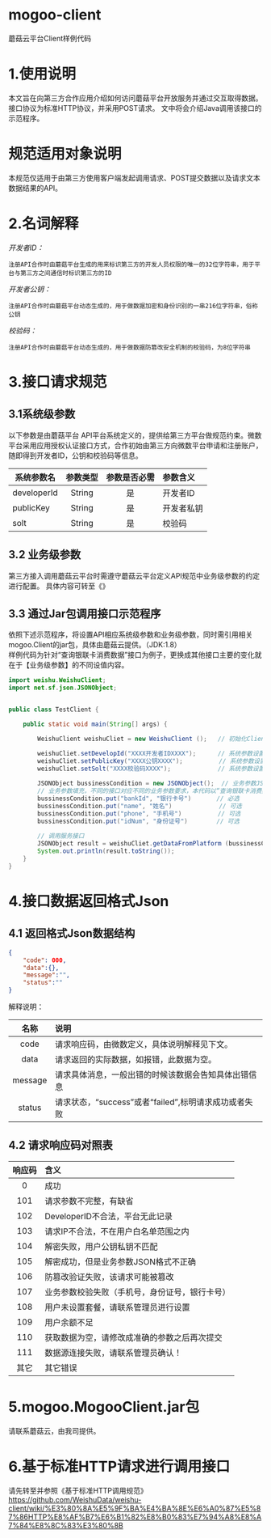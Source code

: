 # mogoo-client
蘑菇云平台Client样例代码
# 1.使用说明
本文旨在向第三方合作应用介绍如何访问蘑菇平台开放服务并通过交互取得数据。
接口协议为标准HTTP协议，并采用POST请求。
文中将会介绍Java调用该接口的示范程序。
# 规范适用对象说明
本规范仅适用于由第三方使用客户端发起调用请求、POST提交数据以及请求文本数据结果的API。


# 2.名词解释
*开发者ID：*
```
注册API合作时由蘑菇平台生成的用来标识第三方的开发人员权限的唯一的32位字符串，用于平台与第三方之间通信时标识第三方的ID
```

*开发者公钥：*
```
注册API合作时由蘑菇平台动态生成的，用于做数据加密和身份识别的一串216位字符串，俗称公钥
```

*校验码：*
```
注册API合作时由蘑菇平台动态生成的，用于做数据防篡改安全机制的校验码，为8位字符串
```


# 3.接口请求规范
## 3.1系统级参数
以下参数是由蘑菇平台 API平台系统定义的，提供给第三方平台做规范约束。微数平台采用应用授权认证接口方式，合作初始由第三方向微数平台申请和注册账户，随即得到开发者ID，公钥和校验码等信息。

| 系统参数名	      | 参数类型     | 参数是否必需    | 参数含义    |
| ------------- |:-------------:| :-----:| :------------ |
| developerId | String | 是 | 开发者ID |
| publicKey | String | 是 | 开发者私钥 |
| solt | String | 是 | 校验码 |

## 3.2 业务级参数
第三方接入调用蘑菇云平台时需遵守蘑菇云平台定义API规范中业务级参数的约定进行配置。
具体内容可转至《》

## 3.3 通过Jar包调用接口示范程序
依照下述示范程序，将设置API相应系统级参数和业务级参数，同时需引用相关mogoo.Client的jar包，具体由蘑菇云提供。（JDK:1.8）    
样例代码为针对“查询银联卡消费数据”接口为例子，更换成其他接口主要的变化就在于【业务级参数】的不同设值内容。
```java
import weishu.WeishuClient;
import net.sf.json.JSONObject;


public class TestClient {

	public static void main(String[] args) {

		WeishuClient weishuCliet = new WeishuClient ();   // 初始化Client对象

		weishuCliet.setDevelopId("XXXX开发者IDXXXX");      // 系统参数设置
		weishuCliet.setPublicKey("XXXX公钥XXXX");          // 系统参数设置
		weishuCliet.setSolt("XXXX校验码XXXX");             // 系统参数设置
				
		JSONObject bussinessCondition = new JSONObject();  // 业务参数JSON对象
		// 业务参数填充，不同的接口对应不同的业务参数要求，本代码以“查询银联卡消费数据”接口为例子
		bussinessCondition.put("bankId", "银行卡号")       // 必选
		bussinessCondition.put("name", "姓名")             // 可选
		bussinessCondition.put("phone", "手机号")          // 可选
		bussinessCondition.put("idNum", "身份证号")        // 可选
		
		// 调用服务接口
		JSONObject result = weishuCliet.getDataFromPlatform (bussinessCondition);
		System.out.println(result.toString());
	}
}	
```

# 4.接口数据返回格式Json
## 4.1	返回格式Json数据结构
```json
{	
    "code": 000,
    "data":{},
    "message":"",
    "status":""
}
```
解释说明：

| 名称| 说明|
| :-------------: |:-----------------------------------|
|code| 请求响应码，由微数定义，具体说明解释见下文。
|data| 请求返回的实际数据，如报错，此数据为空。
|message| 请求具体消息，一般出错的时候该数据会告知具体出错信息
|status| 请求状态，“success”或者“failed”,标明请求成功或者失败

## 4.2 请求响应码对照表
| 响应码 | 含义 |
| :-------------: |:-----------------------------------|
|0|	成功|
|101|	请求参数不完整，有缺省|
|102|	DeveloperID不合法，平台无此记录|
|103|	请求IP不合法，不在用户白名单范围之内|
|104|	解密失败，用户公钥私钥不匹配|
|105|	解密成功，但是业务参数JSON格式不正确|
|106|	防篡改验证失败，该请求可能被篡改|
|107|	业务参数校验失败（手机号，身份证号，银行卡号）|
|108|   用户未设置套餐，请联系管理员进行设置|
|109|	用户余额不足|
|110|	获取数据为空，请修改成准确的参数之后再次提交|
|111|	数据源连接失败，请联系管理员确认！|
|其它|   其它错误 |

# 5.mogoo.MogooClient.jar包
请联系蘑菇云，由我司提供。

# 6.基于标准HTTP请求进行调用接口
请先转至并参照《基于标准HTTP调用规范》
https://github.com/WeishuData/weishu-client/wiki/%E3%80%8A%E5%9F%BA%E4%BA%8E%E6%A0%87%E5%87%86HTTP%E8%AF%B7%E6%B1%82%E8%B0%83%E7%94%A8%E8%A7%84%E8%8C%83%E3%80%8B
